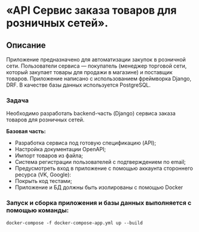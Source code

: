# «API Сервис заказа товаров для розничных сетей».

## Описание

Приложение предназначено для автоматизации закупок в розничной сети. Пользователи сервиса — покупатель (менеджер торговой сети, который закупает товары для продажи в магазине) и поставщик товаров.
Приложение написано с использованием фреймворка Django, DRF. В качестве базы данных используется PostgreSQL.

### Задача

Необходимо разработать backend-часть (Django) сервиса заказа товаров для розничных сетей.

**Базовая часть:**
* Разработка сервиса под готовую спецификацию (API);
* Настройка документации OpenAPI;
* Импорт товаров из файла;
* Система регистрации пользователей с подтверждением по email;
* Предусмотреть вход в приложение с помощью аккаунта стороннего ресурса (VK, Google):
* Покрыть код тестами;
* Приложение и БД должны быть изолированы с помощью Docker
  
### Запуск и сборка приложения и базы данных выполняется с помощью команды:
```shell
docker-compose -f docker-compose-app.yml up --build 
```
